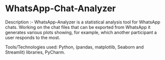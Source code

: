 # WhatsApp-Chat-Analyzer
Description :-
WhatsApp-Analyzer is a statistical analysis tool for WhatsApp chats. Working on the chat files that can be exported from WhatsApp it generates various plots showing, for example, which another participant a user responds to the most.

Tools/Technologies used: Python, (pandas, matplotlib, Seaborn and Streamlit) libraries, PyCharm.
